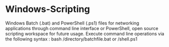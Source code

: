 # Windows-Scripting
Windows Batch (.bat) and PowerShell (.ps1) files for networking applications through command line interface or PowerShell, open source scripting workspace for future usage. 
Execute command line operations via the following syntax : bash /directory/batchfile.bat or /shell.ps1
